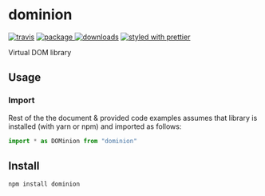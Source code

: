 # dominion
[![travis][travis.icon]][travis.url]
[![package][version.icon] ![downloads][downloads.icon]][package.url]
[![styled with prettier][prettier.icon]][prettier.url]



Virtual DOM library

## Usage

### Import

Rest of the the document & provided code examples assumes that library is installed (with yarn or npm) and imported as follows:

```js
import * as DOMinion from "dominion"
```



## Install

    npm install dominion

[travis.icon]: https://travis-ci.org/Gozala/dominion.svg?branch=master
[travis.url]: https://travis-ci.org/Gozala/dominion

[version.icon]: https://img.shields.io/npm/v/dominion.svg
[downloads.icon]: https://img.shields.io/npm/dm/dominion.svg
[package.url]: https://npmjs.org/package/dominion


[downloads.image]: https://img.shields.io/npm/dm/dominion.svg
[downloads.url]: https://npmjs.org/package/dominion

[prettier.icon]:https://img.shields.io/badge/styled_with-prettier-ff69b4.svg
[prettier.url]:https://github.com/prettier/prettier